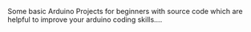 Some basic Arduino Projects for beginners with source code which are helpful to improve  your arduino coding skills....
